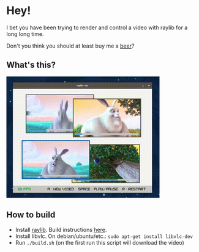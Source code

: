 # Hey!

I bet you have been trying to render and control a video with raylib for a long long time.

Don't you think you should at least buy me a [beer](https://paypal.me/andreafontana/5)?

## What's this?
![](https://github.com/trikko/raylib-libvlc-example/blob/main/raylib-libvlc-example.gif?raw=true)


## How to build
 - Install [raylib](https://github.com/raysan5/raylib). Build instructions [here](https://github.com/raysan5/raylib#build-and-installation).
 - Install libvlc. On debian/ubuntu/etc.: ```sudo apt-get install libvlc-dev```
 - Run ```./build.sh``` (on the first run this script will download the video)
